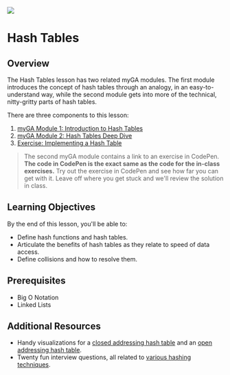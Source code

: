 ![](https://ga-dash.s3.amazonaws.com/production/assets/logo-9f88ae6c9c3871690e33280fcf557f33.png) 

# Hash Tables

## Overview
The Hash Tables lesson has two related myGA modules. The first module introduces the concept of hash tables through an analogy, in an easy-to-understand way, while the second module gets into more of the technical, nitty-gritty parts of hash tables.

There are three components to this lesson:
1. [myGA Module 1: Introduction to Hash Tables](https://my.generalassemb.ly/activities/512)
2. [myGA Module 2: Hash Tables Deep Dive](https://my.generalassemb.ly/activities/761) 
3. [Exercise: Implementing a Hash Table](exercises/HashTable.js)

> The second myGA module contains a link to an exercise in CodePen. **The code in CodePen is the exact same as the code for the in-class exercises.** Try out the exercise in CodePen and see how far you can get with it. Leave off where you get stuck and we'll review the solution in class.

## Learning Objectives
By the end of this lesson, you'll be able to:
- Define hash functions and hash tables. 
- Articulate the benefits of hash tables as they relate to speed of data access. 
- Define collisions and how to resolve them.

## Prerequisites
* Big O Notation
* Linked Lists

## Additional Resources
- Handy visualizations for a [closed addressing hash table](https://www.cs.usfca.edu/~galles/visualization/OpenHash.html) and an [open addressing hash table](https://www.cs.usfca.edu/~galles/visualization/ClosedHash.html).
- Twenty fun interview questions, all related to [various hashing techniques](https://www.geeksforgeeks.org/top-20-hashing-technique-based-interview-questions/).
